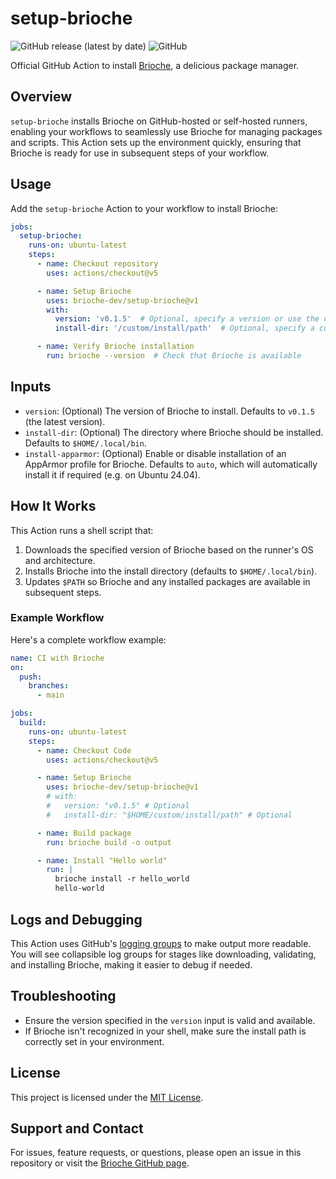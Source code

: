 # setup-brioche

![GitHub release (latest by date)](https://img.shields.io/github/v/release/brioche-dev/setup-brioche) ![GitHub](https://img.shields.io/github/license/brioche-dev/setup-brioche)

Official GitHub Action to install [Brioche](https://brioche.dev/), a delicious package manager.

## Overview

`setup-brioche` installs Brioche on GitHub-hosted or self-hosted runners, enabling your workflows to seamlessly use Brioche for managing packages and scripts. This Action sets up the environment quickly, ensuring that Brioche is ready for use in subsequent steps of your workflow.

## Usage

Add the `setup-brioche` Action to your workflow to install Brioche:

```yaml
jobs:
  setup-brioche:
    runs-on: ubuntu-latest
    steps:
      - name: Checkout repository
        uses: actions/checkout@v5

      - name: Setup Brioche
        uses: brioche-dev/setup-brioche@v1
        with:
          version: 'v0.1.5'  # Optional, specify a version or use the default (v0.1.5)
          install-dir: '/custom/install/path'  # Optional, specify a custom installation path

      - name: Verify Brioche installation
        run: brioche --version  # Check that Brioche is available
```

## Inputs

- `version`: (Optional) The version of Brioche to install. Defaults to `v0.1.5` (the latest version).
- `install-dir`: (Optional) The directory where Brioche should be installed. Defaults to `$HOME/.local/bin`.
- `install-apparmor`: (Optional) Enable or disable installation of an AppArmor profile for Brioche. Defaults to `auto`, which will automatically install it if required (e.g. on Ubuntu 24.04).

## How It Works

This Action runs a shell script that:

1. Downloads the specified version of Brioche based on the runner's OS and architecture.
2. Installs Brioche into the install directory (defaults to `$HOME/.local/bin`).
3. Updates `$PATH` so Brioche and any installed packages are available in subsequent steps.

### Example Workflow

Here's a complete workflow example:

```yaml
name: CI with Brioche
on:
  push:
    branches:
      - main

jobs:
  build:
    runs-on: ubuntu-latest
    steps:
      - name: Checkout Code
        uses: actions/checkout@v5

      - name: Setup Brioche
        uses: brioche-dev/setup-brioche@v1
        # with:
        #   version: "v0.1.5" # Optional
        #   install-dir: "$HOME/custom/install/path" # Optional

      - name: Build package
        run: brioche build -o output

      - name: Install "Hello world"
        run: |
          brioche install -r hello_world
          hello-world
```

## Logs and Debugging

This Action uses GitHub's [logging groups](https://docs.github.com/en/actions/using-workflows/workflow-commands-for-github-actions#grouping-log-lines) to make output more readable. You will see collapsible log groups for stages like downloading, validating, and installing Brioche, making it easier to debug if needed.

## Troubleshooting

- Ensure the version specified in the `version` input is valid and available.
- If Brioche isn't recognized in your shell, make sure the install path is correctly set in your environment.

## License

This project is licensed under the [MIT License](https://github.com/brioche-dev/setup-brioche/blob/main/LICENSE).

## Support and Contact

For issues, feature requests, or questions, please open an issue in this repository or visit the [Brioche GitHub page](https://github.com/brioche-dev/brioche).
